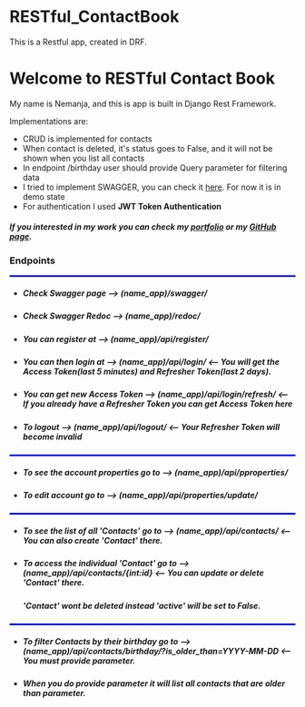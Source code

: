 # RESTful_ContactBook
This is a Restful app, created in DRF.
<div class="container">
    <div class="row">
        <div class="col">
            <h1 class="mt-4 mb-4">Welcome to RESTful Contact Book</h1>
            <p>My name is Nemanja, and this is app is built in Django Rest Framework. </p>
            Implementations are:<ul>
                <li>CRUD is implemented for contacts</li>
                <li>When contact is deleted, it's status goes to False, and it will not be shown when you list all contacts</li>
                <li>In endpoint /birthday user should provide Query parameter for filtering data</li>
                <li>I tried to implement SWAGGER, you can check it <a href="{% url 'schema-swagger-ui' %}">here</a>. For now it is in demo state</li>
                <li>For authentication I used <strong>JWT Token Authentication</strong></li>
            </ul>
            <h5>If you interested in my work you can check my <a href="https://nemanjadavidovic.pythonanywhere.com/">portfolio</a>
             or my <a href="https://github.com/0mnadren">GitHub page</a>.</h5>
        </div>
    </div>
    <div class="row mt-4">
        <div class="col">
            <h3>Endpoints</h3>
            <hr class="mt-4 mb-4" style="height: 3px; background:blue;">
            <ul>
                <li>
                    <h5>Check Swagger page --> <strong>(name_app)/swagger/</strong></h5>
                </li>
                <li>
                    <h5>Check Swagger Redoc --> <strong>(name_app)/redoc/</strong></h5>
                </li>
                  <li>
                    <h5>You can register at --> <strong>(name_app)/api/register/</strong></h5>
                  </li>
                  <li>
                      <h5>You can then login at --> <strong>(name_app)/api/login/</strong> <-- You will get the Access Token(last 5 minutes) and Refresher Token(last 2 days).</h5>
                  </li>
                    <li>
                      <h5>You can get new Access Token --> <strong>(name_app)/api/login/refresh/</strong> <-- If you already have a Refresher Token you can get Access Token here</h5>
                  </li>
                    <li>
                      <h5>To logout --> <strong>(name_app)/api/logout/</strong> <-- Your Refresher Token will become invalid</h5>
                  </li>
            </ul>
            <hr class="mt-4 mb-4" style="height: 3px; background:blue;">
            <ul>
              <li><h5>To see the account properties go to --> <strong>(name_app)/api/pproperties/</strong></h5></li>
              <li><h5>To edit account go to --> <strong>(name_app)/api/properties/update/</strong></h5>
            </ul>
            <hr class="mt-4 mb-4" style="height: 3px; background:blue;">
            <ul>
              <li><h5>To see the list of all 'Contacts' go to --> <strong>(name_app)/api/contacts/</strong> <-- You can also create 'Contact' there.</h5></li>
              <li><h5>To access the individual 'Contact' go to --> <strong>(name_app)/api/contacts/{int:id}</strong> <-- You can update or delete 'Contact' there.</h5></li>
              <h5>'Contact' wont be deleted instead 'active' will be set to False.</h5>
            </ul>
            <hr class="mt-4 mb-4" style="height: 3px; background:blue;">
            <ul>
              <li><h5>To filter Contacts by their birthday go to -->
                <strong>(name_app)/api/contacts/birthday/?is_older_than=YYYY-MM-DD</strong> <-- You must provide parameter.</h5></li>
              <li><h5>When you do provide parameter it will list all contacts that are older than parameter.</h5></li>
            </ul>
        </div>
    </div>
</div>
